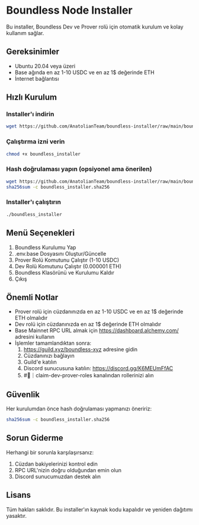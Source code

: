 # Boundless Node Installer

Bu installer, Boundless Dev ve Prover rolü için otomatik kurulum ve kolay kullanım sağlar.

## Gereksinimler

- Ubuntu 20.04 veya üzeri
- Base ağında en az 1-10 USDC ve en az 1$ değerinde ETH
- İnternet bağlantısı

## Hızlı Kurulum


### Installer'ı indirin
```bash
wget https://github.com/AnatolianTeam/boundless-installer/raw/main/boundless_installer
```
### Çalıştırma izni verin
```bash
chmod +x boundless_installer
```
### Hash doğrulaması yapın (opsiyonel ama önerilen)
```bash
wget https://github.com/AnatolianTeam/boundless-installer/raw/main/boundless_installer.sha256
sha256sum -c boundless_installer.sha256
```
### Installer'ı çalıştırın
```bash
./boundless_installer
```

## Menü Seçenekleri

1. Boundless Kurulumu Yap
2. .env.base Dosyasını Oluştur/Güncelle
3. Prover Rolü Komutunu Çalıştır (1-10 USDC)
4. Dev Rolü Komutunu Çalıştır (0.000001 ETH)
5. Boundless Klasörünü ve Kurulumu Kaldır
6. Çıkış

## Önemli Notlar

- Prover rolü için cüzdanınızda en az 1-10 USDC ve en az 1$ değerinde ETH olmalıdır
- Dev rolü için cüzdanınızda en az 1$ değerinde ETH olmalıdır
- Base Mainnet RPC URL almak için https://dashboard.alchemy.com/ adresini kullanın
- İşlemler tamamlandıktan sonra:
  1. https://guild.xyz/boundless-xyz adresine gidin
  2. Cüzdanınızı bağlayın
  3. Guild'e katılın
  4. Discord sunucusuna katılın: https://discord.gg/K6MEUmFfAC
  5. #🌊｜claim-dev-prover-roles kanalından rollerinizi alın

## Güvenlik

Her kurulumdan önce hash doğrulaması yapmanızı öneririz:
```bash
sha256sum -c boundless_installer.sha256
```

## Sorun Giderme

Herhangi bir sorunla karşılaşırsanız:
1. Cüzdan bakiyelerinizi kontrol edin
2. RPC URL'nizin doğru olduğundan emin olun
3. Discord sunucumuzdan destek alın

## Lisans

Tüm hakları saklıdır. Bu installer'ın kaynak kodu kapalıdır ve yeniden dağıtımı yasaktır.
